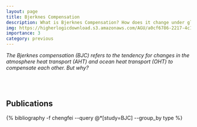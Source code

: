 ```yaml
---
layout: page
title: Bjerknes Compensation
description: What is Bjerknes Compensation? How does it change under global warming?
img: https://higherlogicdownload.s3.amazonaws.com/AGU/a0cf6786-2217-4c1e-b032-56530150f03e/UploadedImages/Bjerknes.jpg
importance: 3
category: previous
---
```


*The Bjerknes compensation (BJC) refers to the tendency for changes in the atmosphere heat transport (AHT) and ocean heat transport (OHT) to compensate each other. But why?*

<br/><br/>

## Publications

<div class="publications">
 {% bibliography -f chengfei --query @*[study=BJC] --group_by type %}
</div>
